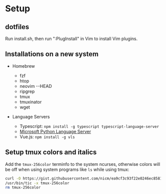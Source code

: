 # Setup

## dotfiles

Run install.sh, then run ":PlugInstall" in Vim to install Vim plugins.

## Installations on a new system

- Homebrew

  - fzf
  - htop
  - neovim --HEAD
  - ripgrep
  - tmux
  - tmuxinator
  - wget

- Language Servers
  - Typescript: `npm install -g typescript typescript-language-server`
  - [Microsoft Python Language Server](https://github.com/microsoft/python-language-server/blob/master/CONTRIBUTING.md#setup)
  - Vue.js: `npm install -g vls`

## Setup tmux colors and italics

Add the `tmux-256color` terminfo to the system ncurses, otherwise colors will be off when using system programs like `ls` while using tmux:

```bash
curl -O https://gist.githubusercontent.com/nicm/ea9cf3c93f22e0246ec858122d9abea1/raw/37ae29fc86e88b48dbc8a674478ad3e7a009f357/tmux-256color
/usr/bin/tic -x tmux-256color
rm tmux-256color
```
